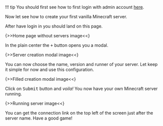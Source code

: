 !!! tip
    You should first see how to first login with admin account [here](../usage/users.md).

Now let see how to create your first vanilla Minecraft server.

After have login in you should land on this page.

{>>Home page without servers image<<}

In the plain center the <kbd>+</kbd> button opens you a modal.

{>>Server creation modal image<<}

You can now choose the name, version and runner of your server. Let keep it simple for now and use this configuration.

{>>Filled creation modal image<<}

Click on <kbd>Submit</kbd> button and *voila!* You now have your own Minecraft server running. 

{>>Running server image<<}

You can get the connection link on the top left of the screen just after the server name. Have a good game!
